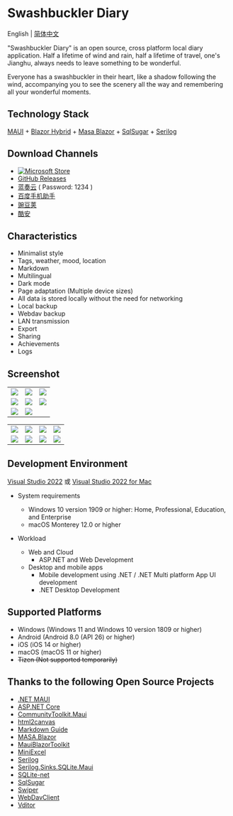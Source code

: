 # Swashbuckler Diary

English | [简体中文](./README.md)

"Swashbuckler Diary" is an open source, cross platform local diary application. Half a lifetime of wind and rain, half a lifetime of travel, one's Jianghu, always needs to leave something to be wonderful.

Everyone has a swashbuckler in their heart, like a shadow following the wind, accompanying you to see the scenery all the way and remembering all your wonderful moments.

## Technology Stack
[MAUI](https://learn.microsoft.com/en-us/dotnet/maui/) + [Blazor Hybrid](https://learn.microsoft.com/en-us/aspnet/core/blazor/hybrid/) + [Masa Blazor](https://docs.masastack.com/blazor/introduction/why-masa-blazor) + [SqlSugar](https://github.com/DotNetNext/SqlSugar) + [Serilog](https://serilog.net/)

## Download Channels
- [![Microsoft Store](https://get.microsoft.com/images/zh-CN%20dark.svg)](https://apps.microsoft.com/store/detail/9P6PBVBF466L?launch=true&mode=full)
- [GitHub Releases](https://github.com/Yu-Core/SwashbucklerDiary/releases)
- [蓝奏云](https://wwfc.lanzouj.com/b04q15i4j) ( Password: 1234 )
- [百度手机助手](https://shouji.baidu.com/detail/5000042660?source=appbaidu)
- [豌豆荚](https://www.wandoujia.com/apps/8369224)
- [酷安](https://www.coolapk.com/apk/937401)

## Characteristics
- Minimalist style
- Tags, weather, mood, location
- Markdown
- Multilingual
- Dark mode
- Page adaptation (Multiple device sizes)
- All data is stored locally without the need for networking
- Local backup
- Webdav backup
- LAN transmission
- Export
- Sharing
- Achievements
- Logs

## Screenshot

 <table>
    <tr>
        <td><img src="https://github.com/Yu-Core/SwashbucklerDiary/assets/96511239/6488c04f-16dd-41a8-adf1-0924b454aae9"/></td>
        <td><img src="https://github.com/Yu-Core/SwashbucklerDiary/assets/96511239/a34deaf0-910e-465f-9e9e-d1228d5b7e9f"/></td>
        <td><img src="https://github.com/Yu-Core/SwashbucklerDiary/assets/96511239/974548e5-9c9e-4e79-949d-91eabad3369d"/></td>
    </tr>
    <tr>
        <td><img src="https://github.com/Yu-Core/SwashbucklerDiary/assets/96511239/14135371-fb73-4174-9d28-d368c05fa010"/></td>
        <td><img src="https://github.com/Yu-Core/SwashbucklerDiary/assets/96511239/d4f36d3a-6a9e-4615-80c0-400d06affb62"/></td>
        <td><img src="https://github.com/Yu-Core/SwashbucklerDiary/assets/96511239/2b203f1c-9bec-4917-8003-8c94614494bd"/></td>
    </tr>
    <tr>
        <td><img src="https://github.com/Yu-Core/SwashbucklerDiary/assets/96511239/f7683a08-ca8c-4229-aed4-8bd3786a4063"/></td>
        <td><img src="https://github.com/Yu-Core/SwashbucklerDiary/assets/96511239/8728d595-1455-481b-883b-430957d69f81"/></td>
    </tr>
 </table>

 <table>
    <tr>
        <td><img src="https://github.com/Yu-Core/SwashbucklerDiary/assets/96511239/f91c056d-d324-4094-8a8e-821f3a98fd43"/></td>
        <td><img src="https://github.com/Yu-Core/SwashbucklerDiary/assets/96511239/45b25356-109f-4755-b899-d1ee2f1693ec"/></td>
        <td><img src="https://github.com/Yu-Core/SwashbucklerDiary/assets/96511239/0964106e-233d-42ab-bf5f-63e0a7892f53"/></td>
        <td><img src="https://github.com/Yu-Core/SwashbucklerDiary/assets/96511239/752f6ce9-0fdc-41fb-8f19-ee6e79a20ada"/></td>
    </tr>
    <tr>
        <td><img src="https://github.com/Yu-Core/SwashbucklerDiary/assets/96511239/b1c7f5da-fa9e-44ff-8700-6511e6cbfb7f"/></td>
        <td><img src="https://github.com/Yu-Core/SwashbucklerDiary/assets/96511239/cdb17d93-8ce3-43a1-b096-925ac7680aeb"/></td>
        <td><img src="https://github.com/Yu-Core/SwashbucklerDiary/assets/96511239/c8a107bf-8415-4fc5-959c-0c419cec635e"/></td>
        <td><img src="https://github.com/Yu-Core/SwashbucklerDiary/assets/96511239/7a09bbc3-fc09-4f5e-afba-1a3e4d443612"/></td>
    </tr>
 </table>

 ## Development Environment

[Visual Studio 2022](https://learn.microsoft.com/en-us/visualstudio/install/install-visual-studio?view=vs-2022) 或 [Visual Studio 2022 for Mac](https://learn.microsoft.com/en-us/visualstudio/mac/installation?view=vsmac-2022)

- System requirements

    - Windows 10 version 1909 or higher: Home, Professional, Education, and Enterprise
    - macOS Monterey 12.0 or higher

- Workload

    - Web and Cloud
        - ASP.NET and Web Development
    - Desktop and mobile apps
        - Mobile development using .NET / .NET Multi platform App UI development
        - .NET Desktop Development

## Supported Platforms
- Windows (Windows 11 and Windows 10 version 1809 or higher)
- Android (Android 8.0 (API 26) or higher)
- iOS (iOS 14 or higher)
- macOS (macOS 11 or higher)
- ~~Tizen (Not supported temporarily)~~

## Thanks to the following Open Source Projects
- [.NET MAUI](https://github.com/dotnet/maui)
- [ASP.NET Core](https://github.com/dotnet/aspnetcore)
- [CommunityToolkit.Maui](https://github.com/CommunityToolkit/Maui)
- [html2canvas](https://github.com/niklasvh/html2canvas)
- [Markdown Guide](https://github.com/mattcone/markdown-guide)
- [MASA.Blazor](https://github.com/BlazorComponent/MASA.Blazor)
- [MauiBlazorToolkit](https://github.com/Yu-Core/MauiBlazorToolkit)
- [MiniExcel](https://github.com/mini-software/MiniExcel)
- [Serilog](https://github.com/serilog/serilog)
- [Serilog.Sinks.SQLite.Maui](https://github.com/Yu-Core/Serilog-Sinks-SQLite-Maui)
- [SQLite-net](https://github.com/praeclarum/sqlite-net)
- [SqlSugar](https://github.com/DotNetNext/SqlSugar)
- [Swiper](https://github.com/nolimits4web/swiper)
- [WebDavClient](https://github.com/skazantsev/WebDavClient)
- [Vditor](https://github.com/Vanessa219/vditor)
